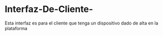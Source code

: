 # Interfaz-De-Cliente-
Esta interfaz es para el cliente que tenga un dispositivo dado de alta en la plataforma
